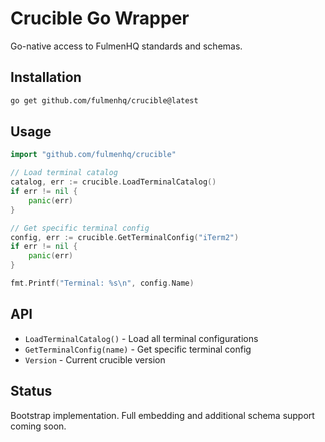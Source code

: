 # Crucible Go Wrapper

Go-native access to FulmenHQ standards and schemas.

## Installation

```bash
go get github.com/fulmenhq/crucible@latest
```

## Usage

```go
import "github.com/fulmenhq/crucible"

// Load terminal catalog
catalog, err := crucible.LoadTerminalCatalog()
if err != nil {
    panic(err)
}

// Get specific terminal config
config, err := crucible.GetTerminalConfig("iTerm2")
if err != nil {
    panic(err)
}

fmt.Printf("Terminal: %s\n", config.Name)
```

## API

- `LoadTerminalCatalog()` - Load all terminal configurations
- `GetTerminalConfig(name)` - Get specific terminal config
- `Version` - Current crucible version

## Status

Bootstrap implementation. Full embedding and additional schema support coming soon.
